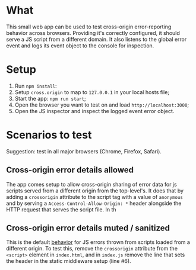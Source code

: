 # What

This small web app can be used to test cross-origin error-reporting behavior across browsers. Providing it's correctly configured, it should serve a JS script from a different domain. It also listens to the global error event and logs its event object to the console for inspection.

# Setup

1. Run `npm install`:
1. Setup `cross.origin` to map to `127.0.0.1` in your local hosts file;
1. Start the app: `npm run start`;
1. Open the browser you want to test on and load `http://localhost:3000`;
1. Open the JS inspector and inspect the logged event error object.

# Scenarios to test

Suggestion: test in all major browsers (Chrome, Firefox, Safari).

## Cross-origin error details allowed

The app comes setup to allow cross-origin sharing of error data for js scripts served from a different origin from the top-level's. It does that by adding a `crossorigin` attribute to the script tag with a value of `anonymous` and by serving a `Access-Control-Allow-Origin: *` header alongside the HTTP request that serves the script file. In th

## Cross-origin error details muted / sanitized

This is the default [behavior](https://developer.mozilla.org/en-US/docs/Web/API/GlobalEventHandlers/onerror#notes) for JS errors thrown from scripts loaded from a different origin. To test this, remove the `crossorigin` attribute from the `<script>` element in `index.html`, and in `index.js` remove the line that sets the header in the static middleware setup (line #6).
